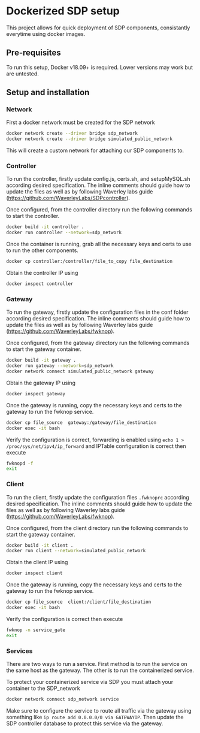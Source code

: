 # Dockerized SDP setup

This project allows for quick deployment of SDP components, consistantly everytime using docker images. 

## Pre-requisites

To run this setup, Docker v18.09+ is required. Lower versions may work but are untested.

## Setup and installation

### Network

First a docker network must be created for the SDP network

```bash
docker network create --driver bridge sdp_network
docker network create --driver bridge simulated_public_network
```

This will create a custom network for attaching our SDP components to.

### Controller

To run the controller, firstly update config.js, certs.sh, and setupMySQL.sh according desired specification. The inline comments should guide how to update the files as well as by following Waverley labs guide (https://github.com/WaverleyLabs/SDPcontroller).

Once configured, from the controller directory run the following commands to start the controller.

```bash
docker build -it controller .
docker run controller --network=sdp_network
```

Once the container is running, grab all the necessary keys and certs to use to run the other components. 

```bash
docker cp controller:/controller/file_to_copy file_destination 
```

Obtain the controller IP using
```bash
docker inspect controller
```


### Gateway

To run the gateway, firstly update the configuration files in the conf folder according desired specification. The inline comments should guide how to update the files as well as by following Waverley labs guide (https://github.com/WaverleyLabs/fwknop).

Once configured, from the gateway directory run the following commands to start the gateway container.

```bash
docker build -it gateway .
docker run gateway --network=sdp_network
docker network connect simulated_public_network gateway
```

Obtain the gateway IP using
```bash
docker inspect gateway
```

Once the gateway is running, copy the necessary keys and certs to the gateway to run the fwknop service. 

```bash
docker cp file_source  gateway:/gateway/file_destination 
docker exec -it bash
```
Verify the configuration is correct, forwarding is enabled using `echo 1 > /proc/sys/net/ipv4/ip_forward` and IPTable configuration is correct then execute

```bash
fwknopd -f
exit
```


### Client

To run the client, firstly update the configuration files `.fwknoprc`  according desired specification. The inline comments should guide how to update the files as well as by following Waverley labs guide (https://github.com/WaverleyLabs/fwknop).

Once configured, from the client directory run the following commands to start the gateway container.

```bash
docker build -it client .
docker run client --network=simulated_public_network
```

Obtain the client IP using
```bash
docker inspect client
```

Once the gateway is running, copy the necessary keys and certs to the gateway to run the fwknop service. 

```bash
docker cp file_source  client:/client/file_destination 
docker exec -it bash
```
Verify the configuration is correct then execute

```bash
fwknop -n service_gate
exit
```

### Services

There are two ways to run a service. First method is to run the service on the same host as the gateway. The other is to run the containerized service.

To protect your containerized service via SDP you must attach your container to the SDP_network

```bash
docker network connect sdp_network service
```

Make sure to configure the service to route all traffic via the gateway using something like `ip route add 0.0.0.0/0 via GATEWAYIP`. Then update the SDP controller database to protect this service via the gateway.




